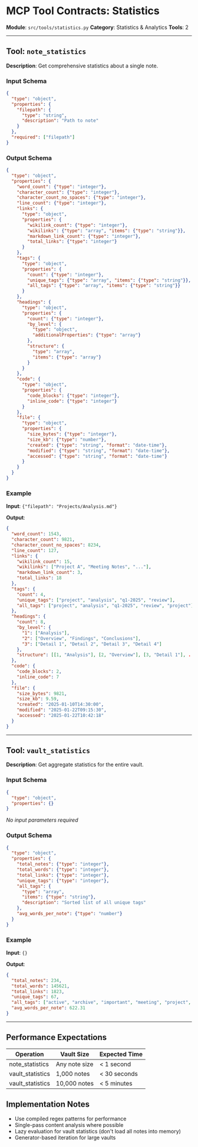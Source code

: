 # MCP Tool Contracts: Statistics

**Module**: `src/tools/statistics.py`
**Category**: Statistics & Analytics
**Tools**: 2

---

## Tool: `note_statistics`

**Description**: Get comprehensive statistics about a single note.

### Input Schema
```json
{
  "type": "object",
  "properties": {
    "filepath": {
      "type": "string",
      "description": "Path to note"
    }
  },
  "required": ["filepath"]
}
```

### Output Schema
```json
{
  "type": "object",
  "properties": {
    "word_count": {"type": "integer"},
    "character_count": {"type": "integer"},
    "character_count_no_spaces": {"type": "integer"},
    "line_count": {"type": "integer"},
    "links": {
      "type": "object",
      "properties": {
        "wikilink_count": {"type": "integer"},
        "wikilinks": {"type": "array", "items": {"type": "string"}},
        "markdown_link_count": {"type": "integer"},
        "total_links": {"type": "integer"}
      }
    },
    "tags": {
      "type": "object",
      "properties": {
        "count": {"type": "integer"},
        "unique_tags": {"type": "array", "items": {"type": "string"}},
        "all_tags": {"type": "array", "items": {"type": "string"}}
      }
    },
    "headings": {
      "type": "object",
      "properties": {
        "count": {"type": "integer"},
        "by_level": {
          "type": "object",
          "additionalProperties": {"type": "array"}
        },
        "structure": {
          "type": "array",
          "items": {"type": "array"}
        }
      }
    },
    "code": {
      "type": "object",
      "properties": {
        "code_blocks": {"type": "integer"},
        "inline_code": {"type": "integer"}
      }
    },
    "file": {
      "type": "object",
      "properties": {
        "size_bytes": {"type": "integer"},
        "size_kb": {"type": "number"},
        "created": {"type": "string", "format": "date-time"},
        "modified": {"type": "string", "format": "date-time"},
        "accessed": {"type": "string", "format": "date-time"}
      }
    }
  }
}
```

### Example
**Input**: `{"filepath": "Projects/Analysis.md"}`

**Output**:
```json
{
  "word_count": 1543,
  "character_count": 9821,
  "character_count_no_spaces": 8234,
  "line_count": 127,
  "links": {
    "wikilink_count": 15,
    "wikilinks": ["Project A", "Meeting Notes", "..."],
    "markdown_link_count": 3,
    "total_links": 18
  },
  "tags": {
    "count": 4,
    "unique_tags": ["project", "analysis", "q1-2025", "review"],
    "all_tags": ["project", "analysis", "q1-2025", "review", "project"]
  },
  "headings": {
    "count": 8,
    "by_level": {
      "1": ["Analysis"],
      "2": ["Overview", "Findings", "Conclusions"],
      "3": ["Detail 1", "Detail 2", "Detail 3", "Detail 4"]
    },
    "structure": [[1, "Analysis"], [2, "Overview"], [3, "Detail 1"], ...]
  },
  "code": {
    "code_blocks": 2,
    "inline_code": 7
  },
  "file": {
    "size_bytes": 9821,
    "size_kb": 9.59,
    "created": "2025-01-10T14:30:00",
    "modified": "2025-01-22T09:15:30",
    "accessed": "2025-01-22T10:42:18"
  }
}
```

---

## Tool: `vault_statistics`

**Description**: Get aggregate statistics for the entire vault.

### Input Schema
```json
{
  "type": "object",
  "properties": {}
}
```

*No input parameters required*

### Output Schema
```json
{
  "type": "object",
  "properties": {
    "total_notes": {"type": "integer"},
    "total_words": {"type": "integer"},
    "total_links": {"type": "integer"},
    "unique_tags": {"type": "integer"},
    "all_tags": {
      "type": "array",
      "items": {"type": "string"},
      "description": "Sorted list of all unique tags"
    },
    "avg_words_per_note": {"type": "number"}
  }
}
```

### Example
**Input**: `{}`

**Output**:
```json
{
  "total_notes": 234,
  "total_words": 145621,
  "total_links": 1823,
  "unique_tags": 67,
  "all_tags": ["active", "archive", "important", "meeting", "project", "..."],
  "avg_words_per_note": 622.31
}
```

---

## Performance Expectations

| Operation | Vault Size | Expected Time |
|-----------|-----------|---------------|
| note_statistics | Any note size | < 1 second |
| vault_statistics | 1,000 notes | < 30 seconds |
| vault_statistics | 10,000 notes | < 5 minutes |

## Implementation Notes

- Use compiled regex patterns for performance
- Single-pass content analysis where possible
- Lazy evaluation for vault statistics (don't load all notes into memory)
- Generator-based iteration for large vaults
